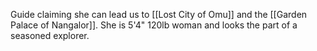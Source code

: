 Guide claiming she can lead us to [[Lost City of Omu]] and the [[Garden Palace of Nangalor]]. She is 5'4" 120lb woman and looks the part of a seasoned explorer.